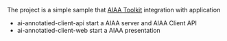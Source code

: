 The project is a simple sample that [AIAA Toolkit](https://docs.nvidia.com/clara/aiaa/sdk-api/docs/index.html) integration with application

- ai-annotatied-client-api start a AIAA server and AIAA Client API
- ai-annotatied-client-web start a AIAA presentation